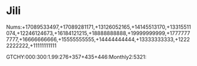 # Jili

Nums:+17089533497,+17089281171,+13126052165,+14145513170,+13315511074,+12246124673,+16184121215,+18888888888,+19999999999,+17777777777,+16666666666,+15555555555,+14444444444,+13333333333,+12222222222,+11111111111

GTCHY:000:300:1.99:276+357+435+446:Monthly2:5321:
